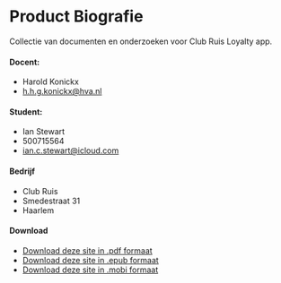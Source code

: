 # Product Biografie
Collectie van documenten en onderzoeken voor Club Ruis Loyalty app.

#### Docent:
* Harold Konickx
* [h.h.g.konickx@hva.nl](h.h.g.konickx@hva.nl)

#### Student:
* Ian Stewart
* 500715564
* [ian.c.stewart@icloud.com](ian.c.stewart@icloud.com)

#### Bedrijf
* Club Ruis
* Smedestraat 31
* Haarlem

#### Download
* [Download deze site in .pdf formaat](https://www.gitbook.com/download/pdf/book/iancstewart/graduation-project-productbiografie)
* [Download deze site in .epub formaat](https://www.gitbook.com/download/epub/book/iancstewart/graduation-project-productbiografie)
* [Download deze site in .mobi formaat](https://www.gitbook.com/download/mobi/book/iancstewart/graduation-project-productbiografie)
